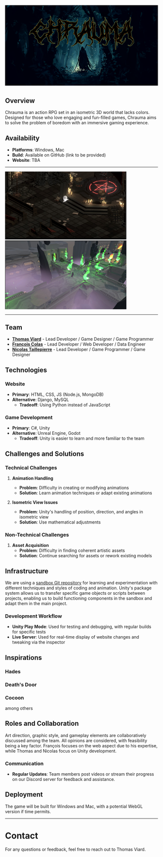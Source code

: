 # ![Chrauma](Media/chrauma.png)

## Overview
Chrauma is an action RPG set in an isometric 3D world that lacks colors. Designed for those who love engaging and fun-filled games, Chrauma aims to solve the problem of boredom with an immersive gaming experience.

## Availability
- **Platforms**: Windows, Mac
- **Build**: Available on GitHub (link to be provided)
- **Website**: TBA

-----
<p>
  <img src="Media/capture1.jpg" width="400px"/>
  <img src="Media/capture2.jpg" width="400px"/>
</p>

-----

## Team
- [**Thomas Viard**](https://github.com/ThomasVrd11) - Lead Developer / Game Designer / Game Programmer
- [**François Colas**](https://github.com/fgmcolas) - Lead Developer / Web Developer / Data Engineer
- [**Nicolas Taillepierre**](https://github.com/TaillepierreN) - Lead Developer / Game Programmer / Game Designer

## Technologies
### Website
- **Primary**: HTML, CSS, JS (Node.js, MongoDB)
- **Alternative**: Django, MySQL
  - **Tradeoff**: Using Python instead of JavaScript

### Game Development
- **Primary**: C#, Unity
- **Alternative**: Unreal Engine, Godot
  - **Tradeoff**: Unity is easier to learn and more familiar to the team

## Challenges and Solutions
### Technical Challenges
1. **Animation Handling**
   - **Problem**: Difficulty in creating or modifying animations
   - **Solution**: Learn animation techniques or adapt existing animations

2. **Isometric View Issues**
   - **Problem**: Unity's handling of position, direction, and angles in isometric view
   - **Solution**: Use mathematical adjustments

### Non-Technical Challenges
1. **Asset Acquisition**
   - **Problem**: Difficulty in finding coherent artistic assets
   - **Solution**: Continue searching for assets or rework existing models

## Infrastructure
We are using a [sandbox Git repository](https://github.com/ThomasVrd11/SandBox_Portfolio) for learning and experimentation with different techniques and styles of coding and animation. Unity's package system allows us to transfer specific game objects or scripts between projects, enabling us to build functioning components in the sandbox and adapt them in the main project.

### Development Workflow
- **Unity Play Mode**: Used for testing and debugging, with regular builds for specific tests
- **Live Server**: Used for real-time display of website changes and tweaking via the inspector

## Inspirations
### Hades
### Death's Door
### Cocoon
among others

## Roles and Collaboration
Art direction, graphic style, and gameplay elements are collaboratively discussed among the team. All opinions are considered, with feasibility being a key factor. François focuses on the web aspect due to his expertise, while Thomas and Nicolas focus on Unity development.

### Communication
- **Regular Updates**: Team members post videos or stream their progress on our Discord server for feedback and assistance.

## Deployment
The game will be built for Windows and Mac, with a potential WebGL version if time permits.

---


# Contact
For any questions or feedback, feel free to reach out to Thomas Viard.
